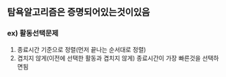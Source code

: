 ## 탐욕알고리즘은 증명되어있는것이있음

### ex) 활동선택문제

1. 종료시간 기준으로 정렬(먼저 끝나는 순서대로 정렬)
2. 겹치지 않게(이전에 선택한 활동과 겹치지 않게) 종료시간이 가장 빠른것을 선택하면됨
